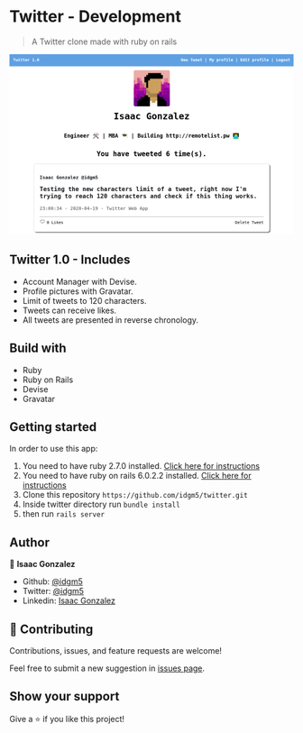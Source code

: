 # Twitter - Development
> A Twitter clone made with ruby on rails

![screenshot](twitter_1_0.png)

## Twitter 1.0 - Includes
- Account Manager with Devise.
- Profile pictures with Gravatar.
- Limit of tweets to 120 characters.
- Tweets can receive likes.
- All tweets are presented in reverse chronology.

## Build with
- Ruby
- Ruby on Rails
- Devise
- Gravatar

## Getting started
In order to use this app:

1. You need to have ruby 2.7.0 installed. [Click here for instructions](https://www.ruby-lang.org/en/documentation/installation/)
2. You need to have ruby on rails 6.0.2.2 installed. [Click here for instructions](https://rubyonrails.org/)
3. Clone this repository `https://github.com/idgm5/twitter.git`
4. Inside twitter directory run `bundle install`
5. then run `rails server`

## Author
👤 **Isaac Gonzalez**

- Github: [@idgm5](https://github.com/idgm5)
- Twitter: [@idgm5](https://twitter.com/idgm5)
- Linkedin: [Isaac Gonzalez](https://www.linkedin.com/in/isaacmunguia)

## 🤝 Contributing

Contributions, issues, and feature requests are welcome!

Feel free to submit a new suggestion in [issues page](issues/).

## Show your support

Give a ⭐️ if you like this project!
